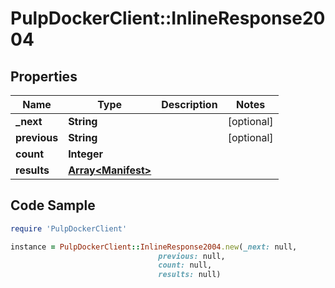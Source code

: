 # PulpDockerClient::InlineResponse2004

## Properties

Name | Type | Description | Notes
------------ | ------------- | ------------- | -------------
**_next** | **String** |  | [optional] 
**previous** | **String** |  | [optional] 
**count** | **Integer** |  | 
**results** | [**Array&lt;Manifest&gt;**](Manifest.md) |  | 

## Code Sample

```ruby
require 'PulpDockerClient'

instance = PulpDockerClient::InlineResponse2004.new(_next: null,
                                 previous: null,
                                 count: null,
                                 results: null)
```


